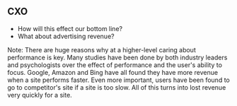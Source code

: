 ## CXO

* How will this effect our bottom line? <!-- .element: class="fragment" -->
* What about advertising revenue? <!-- .element: class="fragment" -->

Note: There are huge reasons why at a higher-level caring about performance is key. Many studies have been done by both industry leaders and psychologists over the effect of performance and the user's ability to focus. Google, Amazon and Bing have all found they have more revenue when a site performs faster. Even more important, users have been found to go to competitor's site if a site is too slow. All of this turns into lost revenue very quickly for a site.
